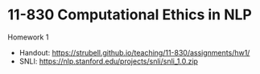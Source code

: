 # 11-830 Computational Ethics in NLP
Homework 1
- Handout: https://strubell.github.io/teaching/11-830/assignments/hw1/
- SNLI: https://nlp.stanford.edu/projects/snli/snli_1.0.zip
